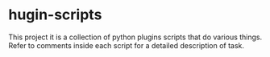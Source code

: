 # hugin-scripts

This project it is a collection of python plugins scripts that do various things. Refer to comments inside each script for a detailed description of task.
